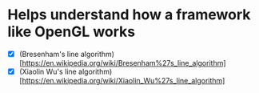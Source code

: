 # Helps understand how a framework like OpenGL works

- [x] (Bresenham's line algorithm)[https://en.wikipedia.org/wiki/Bresenham%27s_line_algorithm]
- [x] (Xiaolin Wu's line algorithm)[https://en.wikipedia.org/wiki/Xiaolin_Wu%27s_line_algorithm]
